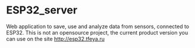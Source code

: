 # ESP32_server
Web application to save, use and analyze data from sensors, connected to ESP32. This is not an opensource project, the current product version you can use on the site http://esp32.tfeya.ru
